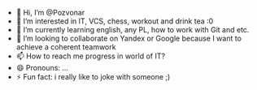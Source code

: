 - 👋 Hi, I’m @Pozvonar
- 👀 I’m interested in IT, VCS, chess, workout and drink tea :0
- 🌱 I’m currently learning english, any PL, how to work with Git and etc.
- 💞️ I’m looking to collaborate on Yandex or Google because I want to achieve a coherent teamwork 
- 📫 How to reach me progress in world of IT?
- 😄 Pronouns: ...
- ⚡ Fun fact: i really like to joke with someone ;)

<!---
Pozvonar/Pozvonar is a ✨ special ✨ repository because its `README.md` (this file) appears on your GitHub profile.
You can click the Preview link to take a look at your changes.
--->
